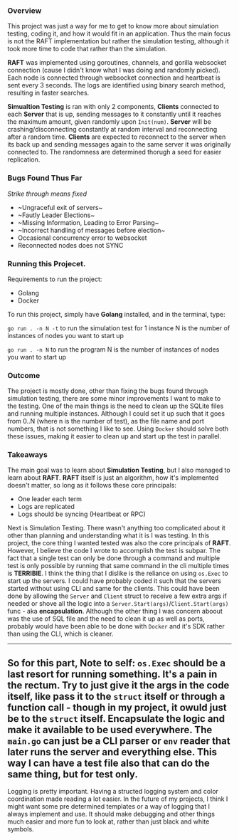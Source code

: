### Overview

This project was just a way for me to get to know more about simulation testing, coding it, and how it would fit in an application. Thus the main focus is not the RAFT implementation but rather the simulation testing, although it took more time to code that rather than the simulation.

**RAFT** was implemented using goroutines, channels, and gorilla websocket connection (cause I didn't know what I was doing and randomly picked). Each node is connected through websocket connection and heartbeat is sent every 3 seconds. The logs are identified using binary search method, resulting in faster searches.

**Simualtion Testing** is ran with only 2 components, **Clients** connected to each **Server** that is up, sending messages to it constantly until it reaches the maximum amount, given randomly upon `Init(num)`. **Server** will be crashing/disconnecting constantly at random interval and reconnecting after a random time. **Clients** are expected to reconnect to the server when its back up and sending messages again to the same server it was originally connected to.
The randomness are determined thorugh a seed for easier replication.



### Bugs Found Thus Far
*Strike through means fixed*

- ~Ungraceful exit of servers~
- ~Fautly Leader Elections~
- ~Missing Information, Leading to Error Parsing~
- ~Incorrect handling of messages before election~
- Occasional concurrency error to websocket
- Reconnected nodes does not SYNC

### Running this Projecet.

Requirements to run the project:
- Golang
- Docker

To run this project, simply have **Golang** installed, and in the terminal, type:

`go run . -n N -t` to run the simulation test for 1 instance
N is the number of instances of nodes you want to start up

`go run . -n N` to run the program
N is the number of instances of nodes you want to start up


### Outcome

The project is mostly done, other than fixing the bugs found through simulation testing, there are some minor improvements I want to make to the testing. One of the main things is the need to clean up the SQLite files and running multiple instances.
Although I could set it up such that it goes from 0..N (where n is the number of test), as the file name and port numbers, that is not something I like to see. Using `Docker` should solve both these issues, making it easier to clean up and start up the test in parallel.

### Takeaways

The main goal was to learn about **Simulation Testing**, but I also managed to learn about **RAFT**. **RAFT** itself is just an algorithm, how it's implemented doesn't matter, so long as it follows these core principals:
- One leader each term
- Logs are replicated
- Logs should be syncing (Heartbeat or RPC)

Next is Simulation Testing. There wasn't anything too complicated about it other than planning and understanding what it is I was testing. In this project, the core thing I wanted tested was also the core principals of **RAFT**. However, I believe the code I wrote to accomplish the test is subpar. The fact that a single test can only be done through a command and multiple test is only possible by running that same command in the cli multiple times is **TERRIBlE**.
I think the thing that I dislike is the reliance on using `os.Exec` to start up the servers. I could have probably coded it such that the servers started without using CLI and same for the clients. This could have been done by allowing the `Server` and `Client` struct to receive a few extra args if needed or shove all the logic into a `Server.Start(args)`/`Client.Start(args)` func - aka **encapsulation**. Although the other thing I was concern aboout was the use of SQL file and the need to clean it up as well as ports, probably would have been able to be done with `Docker` and it's SDK rather than using the CLI, which is cleaner.

---
So for this part, **Note to self**: `os.Exec` should be a last resort for running something. It's a pain in the rectum. Try to just give it the args in the code itself, like pass it to the `struct` itself or through a function call - though in my project, it owuld just be to the `struct` itself. Encapsulate the logic and make it available to be used everywhere. The `main.go` can just be a CLI parser or `env` reader that later runs the server and everything else. This way I can have a test file also that can do the same thing, but for test only.
---

Logging is pretty important. Having a structed logging system and color coordination made reading a lot easier. In the future of my projects, I think I might want some pre determined templates or a way of logging that I always implement and use. It should make debugging and other things much easier and more fun to look at, rather than just black and white symbols.

